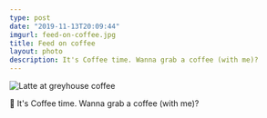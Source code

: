 ```yaml
---
type: post
date: "2019-11-13T20:09:44"
imgurl: feed-on-coffee.jpg
title: Feed on coffee
layout: photo
description: It's Coffee time. Wanna grab a coffee (with me)? 
---
```


![Latte at greyhouse coffee](https://apfbvvpren.cloudimg.io/cdn/n/n/https://raw.githubusercontent.com/wpix/solid-pipix/master/articles/feed-on-coffee.jpg)

🔔 It's Coffee time. Wanna grab a coffee (with me)? 
